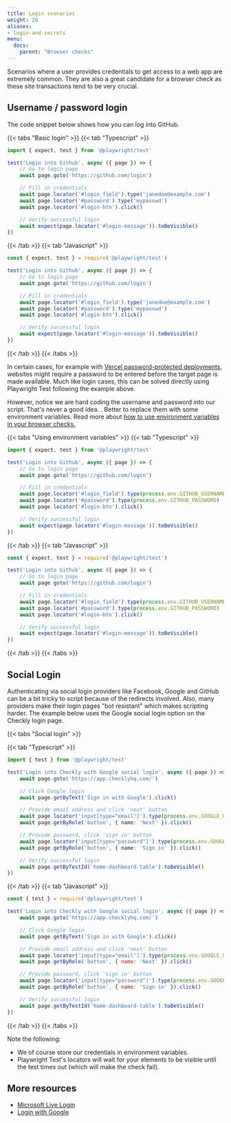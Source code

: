 ```yaml
---
title: Login scenarios
weight: 20
aliases:
- login-and-secrets
menu:
  docs:
    parent: "Browser checks"
---
```


Scenarios where a user provides credentials to get access to a web app are extremely common. They are also
a great candidate for a browser check as these site transactions tend to be very crucial.

## Username / password login

The code snippet below shows how you can log into GitHub.

{{< tabs "Basic login" >}}
{{< tab "Typescript" >}}
```ts
import { expect, test } from '@playwright/test'

test('Login into Github', async ({ page }) => {
    // Go to login page
    await page.goto('https://github.com/login')

    // Fill in credentials
    await page.locator('#login_field').type('janedoe@example.com')
    await page.locator('#password').type('mypasswd')
    await page.locator('#login-btn').click()

    // Verify successful login
    await expect(page.locator('#login-message')).toBeVisible()
})
```
{{< /tab >}}
{{< tab "Javascript" >}}
```js
const { expect, test } = require('@playwright/test')

test('Login into Github', async ({ page }) => {
    // Go to login page
    await page.goto('https://github.com/login')

    // Fill in credentials
    await page.locator('#login_field').type('janedoe@example.com')
    await page.locator('#password').type('mypasswd')
    await page.locator('#login-btn').click()

    // Verify successful login
    await expect(page.locator('#login-message')).toBeVisible()
})
```
{{< /tab >}}
{{< /tabs >}}

In certain cases, for example with [Vercel password-protected deployments](https://vercel.com/blog/protecting-deployments), websites might require a password to be entered before the target page is made available. Much like login cases, this can be solved directly using Playwright Test following the example above.

However, notice we are hard coding the username and password into our script. That's never a good idea...
Better to replace them with some environment variables. Read more about [how to use environment variables in your browser checks.](/docs/browser-checks/variables/)

{{< tabs "Using environment variables" >}}
{{< tab "Typescript" >}}
```ts
import { expect, test } from '@playwright/test'

test('Login into Github', async ({ page }) => {
    // Go to login page
    await page.goto('https://github.com/login')

    // Fill in credentials
    await page.locator('#login_field').type(process.env.GITHUB_USERNAME)
    await page.locator('#password').type(process.env.GITHUB_PASSWORD)
    await page.locator('#login-btn').click()

    // Verify successful login
    await expect(page.locator('#login-message')).toBeVisible()
})
```
{{< /tab >}}
{{< tab "Javascript" >}}
```js
const { expect, test } = require('@playwright/test')

test('Login into Github', async ({ page }) => {
    // Go to login page
    await page.goto('https://github.com/login')

    // Fill in credentials
    await page.locator('#login_field').type(process.env.GITHUB_USERNAME)
    await page.locator('#password').type(process.env.GITHUB_PASSWORD)
    await page.locator('#login-btn').click()

    // Verify successful login
    await expect(page.locator('#login-message')).toBeVisible()
})
```
{{< /tab >}}
{{< /tabs >}}

## Social Login

Authenticating via social login providers like Facebook, Google and GitHub can be a bit tricky to script because of the
redirects involved. Also, many providers make their login pages "bot resistant" which makes scripting harder. The example
below uses the Google social login option on the Checkly login page.

{{< tabs "Social login" >}}

{{< tab "Typescript" >}}
```ts
import { test } from '@playwright/test'

test('Login into Checkly with Google social login', async ({ page }) => {
    await page.goto('https://app.checklyhq.com/')

    // Click Google login
    await page.getByText('Sign in with Google').click()

    // Provide email address and click 'next' button
    await page.locator('input[type="email"]').type(process.env.GOOGLE_USERNAME)
    await page.getByRole('button', { name: 'Next' }).click()

    // Provide password, click 'sign in' button
    await page.locator('input[type="password"]').type(process.env.GOOGLE_PASSWORD)
    await page.getByRole('button', { name: 'Sign in' }).click()

    // Verify successful login
    await page.getByTestId('home-dashboard-table').toBeVisible()
})
```
{{< /tab >}}
{{< tab "Javascript" >}}
```js
const { test } = require('@playwright/test')

test('Login into Checkly with Google social login', async ({ page }) => {
    await page.goto('https://app.checklyhq.com/')

    // Click Google login
    await page.getByText('Sign in with Google').click()

    // Provide email address and click 'next' button
    await page.locator('input[type="email"]').type(process.env.GOOGLE_USERNAME)
    await page.getByRole('button', { name: 'Next' }).click()

    // Provide password, click 'sign in' button
    await page.locator('input[type="password"]').type(process.env.GOOGLE_PASSWORD)
    await page.getByRole('button', { name: 'Sign in' }).click()

    // Verify successful login
    await page.getByTestId('home-dashboard-table').toBeVisible()
})
```
{{< /tab >}}
{{< /tabs >}}

Note the following:

- We of course store our credentials in environment variables.
- Playwright Test's locators will wait for your elements to be visible until the test times out (which will make the check fail).

## More resources

- [Microsoft Live Login](/learn/headless/e2e-microsoft-live-login/)
- [Login with Google](/learn/headless/e2e-google-login/)
